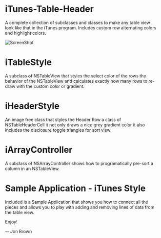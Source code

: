 iTunes-Table-Header
===================

A complete collection of subclasses and classes to make any table view look like that in the iTunes program. Includes custom row alternating colors and highlight colors.

![ScreenShot](https://github.com/jonbrown21/iTunes-Table-Header/blob/master/iTunes%20Window.png)

iTableStyle
===================
A subclass of NSTableView that styles the select color of the rows the behavior of the NSTableView and calculates exactly how many rows to re-draw with the custom color or gradient.

iHeaderStyle
===================
An image free class that styles the Header Row a class of NSTableHeaderCell it not only draws a nice grey gradient color it also includes the disclosure toggle triangles for sort view.

iArrayController
===================
A subclass of NSArrayController shows how to programatically pre-sort a column in an NSTableView.

Sample Application - iTunes Style
===================
Included is a Sample Application that shows you how to connect all the pieces and allows you to play with adding and removing lines of data from the table view.

Enjoy!

-- Jon Brown

